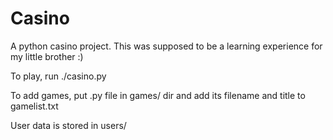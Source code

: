 Casino
======

A python casino project. This was supposed to be a learning experience for my
little brother :)

To play, run ./casino.py

To add games, put .py file in games/ dir and add its filename and title to
gamelist.txt

User data is stored in users/
